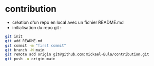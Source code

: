 # contribution

- création d'un repo en local avec un fichier README.md
- initialisation du repo git :

```bash
git init
git add README.md
git commit -m "first commit"
git branch -M main
git remote add origin git@github.com:mickael-Bula/contribution.git
git push -u origin main
```
